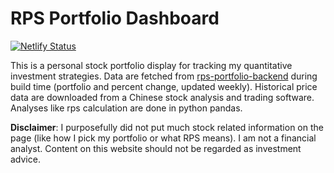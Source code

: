 # RPS Portfolio Dashboard

[![Netlify Status](https://api.netlify.com/api/v1/badges/f6c43398-657a-4ea3-bf4b-692aede87e7e/deploy-status)](https://app.netlify.com/sites/rps-portfolio/deploys)

This is a personal stock portfolio display for tracking my quantitative investment strategies. Data are fetched from [rps-portfolio-backend](https://github.com/kanfu-web/rps-portfolio-backend) during build time (portfolio and percent change, updated weekly). Historical price data are downloaded from a Chinese stock analysis and trading software. Analyses like rps calculation are done in python pandas.

**Disclaimer**: I purposefully did not put much stock related information on the page (like how I pick my portfolio or what RPS means). I am not a financial analyst. Content on this website should not be regarded as investment advice. 

